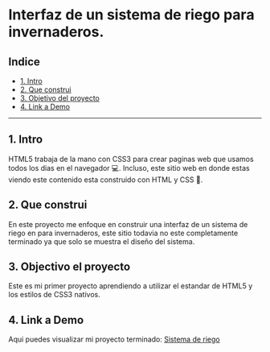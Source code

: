 # Interfaz de un sistema de riego para invernaderos.

## **Indice**

* [1. Intro](#)
* [2. Que construi](#)
* [3. Objetivo del proyecto](#)
* [4. Link a Demo](#)

****

## 1. Intro

HTML5 trabaja de la mano con CSS3 para crear paginas web que usamos todos los dias en el navegador 💻. Incluso, este sitio web en donde estas viendo este contenido esta construido con HTML y CSS 🤯.

## 2. Que construi

En este proyecto me enfoque en construir una interfaz de un sistema de riego en para invernaderos, este sitio todavia no este completamente terminado ya que solo se muestra el diseño del sistema.

## 3. Objectivo el proyecto

Este es mi primer proyecto aprendiendo a utilizar el estandar de HTML5 y los estilos de CSS3 nativos.

## 4. Link a Demo
Aqui puedes visualizar mi proyecto terminado: [Sistema de riego](https://sistema-riego.netlify.app/)
